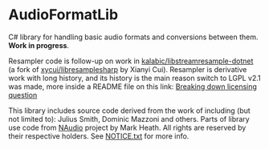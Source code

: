 # AudioFormatLib
C# library for handling basic audio formats and conversions between them. __Work in progress__.

Resampler code is follow-up on work in [kalabic/libstreamresample-dotnet](https://github.com/kalabic/libstreamresample-dotnet) (a fork of [xycui/libresamplesharp](https://github.com/xycui/libresamplesharp) by Xianyi Cui). Resampler is derivative work with long history, and its history is the main reason switch to LGPL v2.1 was made, more inside a README file on this link: [Breaking down licensing question](https://github.com/kalabic/audioformatlib/tree/main/src/AudioFormatLib/Resampler#breaking-down-licensing-question)

This library includes source code derived from the work of including (but not limited to): Julius Smith, Dominic Mazzoni and others. Parts of library use code from [NAudio](https://github.com/naudio/NAudio) project by Mark Heath. All rights are reserved by their respective holders. See [NOTICE.txt](https://github.com/kalabic/audioformatlib/blob/main/NOTICE.txt) for more info.
